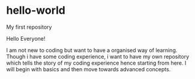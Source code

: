 # hello-world
My first repository

Hello Everyone!

I am not new to coding but want to have a organised way of learning. Though i have some coding experience, i want to have my own repository which tells the story of my coding experience hence starting from here. I will begin with basics and then move towards advanced concepts.
